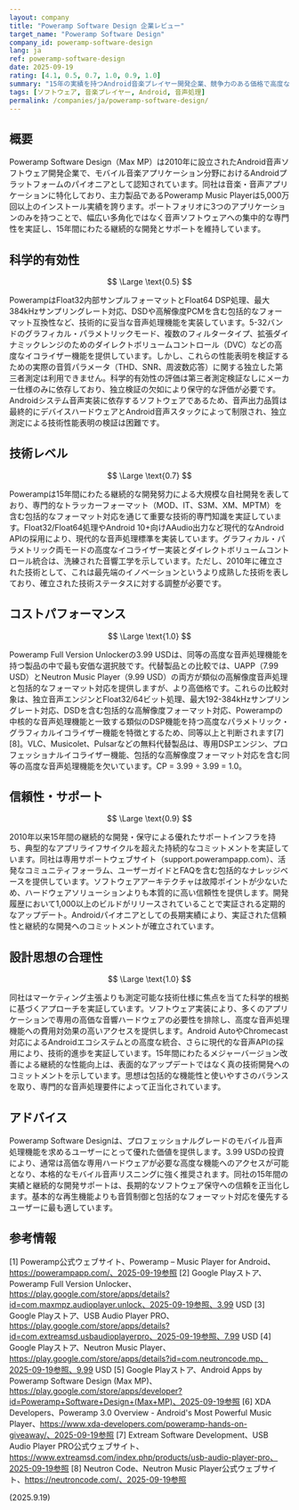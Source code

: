 ```yaml
---
layout: company
title: "Poweramp Software Design 企業レビュー"
target_name: "Poweramp Software Design"
company_id: poweramp-software-design
lang: ja
ref: poweramp-software-design
date: 2025-09-19
rating: [4.1, 0.5, 0.7, 1.0, 0.9, 1.0]
summary: "15年の実績を持つAndroid音楽プレイヤー開発企業、競争力のある価格で高度な音声処理機能を提供"
tags: [ソフトウェア, 音楽プレイヤー, Android, 音声処理]
permalink: /companies/ja/poweramp-software-design/
---
```


## 概要

Poweramp Software Design（Max MP）は2010年に設立されたAndroid音声ソフトウェア開発企業で、モバイル音楽アプリケーション分野におけるAndroidプラットフォームのパイオニアとして認知されています。同社は音楽・音声アプリケーションに特化しており、主力製品であるPoweramp Music Playerは5,000万回以上のインストール実績を誇ります。ポートフォリオに3つのアプリケーションのみを持つことで、幅広い多角化ではなく音声ソフトウェアへの集中的な専門性を実証し、15年間にわたる継続的な開発とサポートを維持しています。

## 科学的有効性

$$ \Large \text{0.5} $$

PowerampはFloat32内部サンプルフォーマットとFloat64 DSP処理、最大384kHzサンプリングレート対応、DSDや高解像度PCMを含む包括的なフォーマット互換性など、技術的に妥当な音声処理機能を実装しています。5-32バンドのグラフィカル・パラメトリックモード、複数のフィルタータイプ、拡張ダイナミックレンジのためのダイレクトボリュームコントロール（DVC）などの高度なイコライザー機能を提供しています。しかし、これらの性能表明を検証するための実際の音質パラメータ（THD、SNR、周波数応答）に関する独立した第三者測定は利用できません。科学的有効性の評価は第三者測定検証なしにメーカー仕様のみに依存しており、独立検証の欠如により保守的な評価が必要です。Androidシステム音声実装に依存するソフトウェアであるため、音声出力品質は最終的にデバイスハードウェアとAndroid音声スタックによって制限され、独立測定による技術性能表明の検証は困難です。

## 技術レベル

$$ \Large \text{0.7} $$

Powerampは15年間にわたる継続的な開発努力による大規模な自社開発を表しており、専門的なトラッカーフォーマット（MOD、IT、S3M、XM、MPTM）を含む包括的なフォーマット対応を通じて重要な技術的専門知識を実証しています。Float32/Float64処理やAndroid 10+向けAAudio出力など現代的なAndroid APIの採用により、現代的な音声処理標準を実装しています。グラフィカル・パラメトリック両モードの高度なイコライザー実装とダイレクトボリュームコントロール統合は、洗練された音響工学を示しています。ただし、2010年に確立された技術として、これは最先端のイノベーションというより成熟した技術を表しており、確立された技術ステータスに対する調整が必要です。

## コストパフォーマンス

$$ \Large \text{1.0} $$

Poweramp Full Version Unlockerの3.99 USDは、同等の高度な音声処理機能を持つ製品の中で最も安価な選択肢です。代替製品との比較では、UAPP（7.99 USD）とNeutron Music Player（9.99 USD）の両方が類似の高解像度音声処理と包括的なフォーマット対応を提供しますが、より高価格です。これらの比較対象は、独立音声エンジンとFloat32/64ビット処理、最大192-384kHzサンプリングレート対応、DSDを含む包括的な高解像度フォーマット対応、Powerampの中核的な音声処理機能と一致する類似のDSP機能を持つ高度なパラメトリック・グラフィカルイコライザー機能を特徴とするため、同等以上と判断されます[7][8]。VLC、Musicolet、Pulsarなどの無料代替製品は、専用DSPエンジン、プロフェッショナルイコライザー機能、包括的な高解像度フォーマット対応を含む同等の高度な音声処理機能を欠いています。CP = 3.99 ÷ 3.99 = 1.0。

## 信頼性・サポート

$$ \Large \text{0.9} $$

2010年以来15年間の継続的な開発・保守による優れたサポートインフラを持ち、典型的なアプリライフサイクルを超えた持続的なコミットメントを実証しています。同社は専用サポートウェブサイト（support.powerampapp.com）、活発なコミュニティフォーラム、ユーザーガイドとFAQを含む包括的なナレッジベースを提供しています。ソフトウェアアーキテクチャは故障ポイントが少ないため、ハードウェアソリューションよりも本質的に高い信頼性を提供します。開発履歴において1,000以上のビルドがリリースされていることで実証される定期的なアップデート。Androidパイオニアとしての長期実績により、実証された信頼性と継続的な開発へのコミットメントが確立されています。

## 設計思想の合理性

$$ \Large \text{1.0} $$

同社はマーケティング主張よりも測定可能な技術仕様に焦点を当てた科学的根拠に基づくアプローチを実証しています。ソフトウェア実装により、多くのアプリケーションで専用の高価な音響ハードウェアの必要性を排除し、高度な音声処理機能への費用対効果の高いアクセスを提供します。Android AutoやChromecast対応によるAndroidエコシステムとの高度な統合、さらに現代的な音声APIの採用により、技術的進歩を実証しています。15年間にわたるメジャーバージョン改善による継続的な性能向上は、表面的なアップデートではなく真の技術開発へのコミットメントを示しています。思想は包括的な機能性と使いやすさのバランスを取り、専門的な音声処理要件によって正当化されています。

## アドバイス

Poweramp Software Designは、プロフェッショナルグレードのモバイル音声処理機能を求めるユーザーにとって優れた価値を提供します。3.99 USDの投資により、通常は高価な専用ハードウェアが必要な高度な機能へのアクセスが可能となり、本格的なモバイル音声リスニングに強く推奨されます。同社の15年間の実績と継続的な開発サポートは、長期的なソフトウェア保守への信頼を正当化します。基本的な再生機能よりも音質制御と包括的なフォーマット対応を優先するユーザーに最も適しています。

## 参考情報

[1] Poweramp公式ウェブサイト、Poweramp – Music Player for Android、https://powerampapp.com/、2025-09-19参照
[2] Google Playストア、Poweramp Full Version Unlocker、https://play.google.com/store/apps/details?id=com.maxmpz.audioplayer.unlock、2025-09-19参照、3.99 USD
[3] Google Playストア、USB Audio Player PRO、https://play.google.com/store/apps/details?id=com.extreamsd.usbaudioplayerpro、2025-09-19参照、7.99 USD
[4] Google Playストア、Neutron Music Player、https://play.google.com/store/apps/details?id=com.neutroncode.mp、2025-09-19参照、9.99 USD
[5] Google Playストア、Android Apps by Poweramp Software Design (Max MP)、https://play.google.com/store/apps/developer?id=Poweramp+Software+Design+(Max+MP)、2025-09-19参照
[6] XDA Developers、Poweramp 3.0 Overview - Android's Most Powerful Music Player、https://www.xda-developers.com/poweramp-hands-on-giveaway/、2025-09-19参照
[7] Extream Software Development、USB Audio Player PRO公式ウェブサイト、https://www.extreamsd.com/index.php/products/usb-audio-player-pro、2025-09-19参照
[8] Neutron Code、Neutron Music Player公式ウェブサイト、https://neutroncode.com/、2025-09-19参照

(2025.9.19)